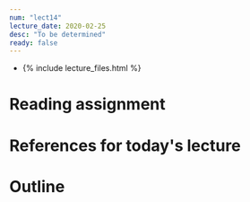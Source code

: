 ```yaml
---
num: "lect14"
lecture_date: 2020-02-25
desc: "To be determined"
ready: false
---
```


* {% include lecture_files.html %}

# Reading assignment


# References for today's lecture


# Outline

